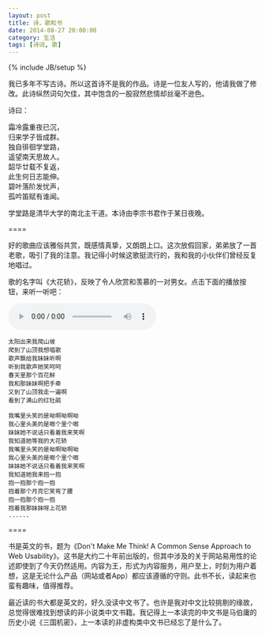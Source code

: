 ```yaml
---
layout: post
title: 诗，歌和书
date: 2014-08-27 20:00:00
category: 生活
tags: [诗词, 歌]
---
```

{% include JB/setup %}


我已多年不写古诗。所以这首诗不是我的作品。诗是一位友人写的，他请我做了修改。此诗纵然词句欠佳，其中饱含的一股寂然悲情却丝毫不逊色。

<!--more-->

诗曰：

霜冷露重夜已沉，  
归来学子皆成群。  
独自徘徊学堂路，  
遥望南天思故人。  
韶华廿载不复返，  
此生何日志能伸。  
碧叶落阶发忧声，  
孤吟笛赋有谁闻。  

学堂路是清华大学的南北主干道。本诗由李宗书君作于某日夜晚。

\====

好的歌曲应该雅俗共赏，既感情真挚，又朗朗上口。这次放假回家，弟弟放了一首老歌，吸引了我的注意。我记得小时候这歌挺流行的，我和我的小伙伴们曾经反复地唱过。

歌的名字叫《大花轿》，反映了令人欣赏和羡慕的一对男女。点击下面的播放按钮，来听一听吧：

<audio src="http://shengbin-static.stor.sinaapp.com/da-hua-jiao.mp3" type="audio/mpeg" 
        preload="auto" controls="controls" loop="loop">
我去，你的浏览器竟然不支持HTML5？！赶紧去下个[真正的浏览器](https://www.google.com/intl/en/chrome/browser/)吧。
</audio>

    太阳出来我爬山坡
    爬到了山顶我想唱歌
    歌声飘给我妹妹听啊
    听到我歌声她笑呵呵
    春天里那个百花鲜
    我和那妹妹啊把手牵
    又到了山顶我走一遍啊
    看到了满山的红牡鹃

    我嘴里头笑的是呦啊呦啊呦
    我心里头美的是啷个里个啷
    妹妹她不说话只看着我来笑啊
    我知道她等我的大花轿
    我嘴里头笑的是呦啊呦啊呦
    我心里头美的是啷个里个啷
    妹妹她不说话只看着我来笑啊
    我知道她我来抱一抱
    抱一抱那个抱一抱
    抱着那个月亮它笑弯了腰
    抱一抱那个抱一抱
    抱着我那妹妹呀上花轿
    ......
    
\====

书是英文的书，题为《Don't Make Me Think! A Common Sense Approach to Web Usability》。这书是大约二十年前出版的，但其中涉及的关于网站易用性的论述即使到了今天仍然适用。内容为王，形式为内容服务，用户至上，时刻为用户着想，这是无论什么产品（网站或者App）都应该遵循的守则。此书不长，读起来也蛮有趣味，值得推荐。

最近读的书大都是英文的，好久没读中文书了。也许是我对中文比较挑剔的缘故，总觉得很难找到想读的非小说类中文书籍。我记得上一本读完的中文书是马伯庸的历史小说《三国机密》，上一本读的非虚构类中文书已经忘了是什么了。
